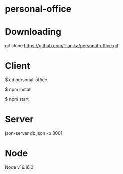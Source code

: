 # personal-office

# Downloading
git clone https://github.com/Tianika/personal-office.git

# Client
$ cd personal-office

$ npm install

$ npm start

# Server
json-server db.json -p 3001

# Node
Node v16.16.0

